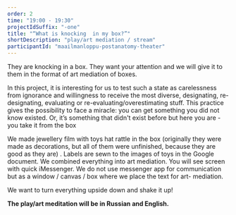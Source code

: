 ```yaml
---
order: 2
time: "19:00 - 19:30"
projectIdSuffix: "-one"
title: "“What is knocking  in my box?”"
shortDescription: "play/art mediation / stream"
participantId: "maailmanloppu-postanatomy-theater"
---
```


They are knocking  in a box. They want your attention and we will give it to them in the format of art mediation of  boxes.

In this project, it is interesting for us to test such a state as carelessness from ignorance and  willingness to receive the most diverse, designating, re-designating, evaluating or re-evaluating/overestimating  stuff. This practice gives the possibility  to face  a miracle: you can get something  you did not know existed. Or,  it’s something that didn't exist before but here you are -  you take it from  the box

We made jewellery film with toys hat rattle in the box (originally they were made as decorations, but all of them were unfinished, because they are good as they are) . Labels are sewn to the images of toys in the Google document. We combined everything into art mediation. You will see screen with quick iMessenger. We do not use messenger app for communication but as a window / canvas / box where we place the text for art- mediation.

We want to turn everything upside down and shake it up!

**The play/art meditation will be in Russian and English.**
